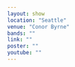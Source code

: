 ```yaml
---
layout: show
location: "Seattle"
venue: "Conor Byrne"
bands: ""
link: ""
poster: ""
youtube: ""
---
```



